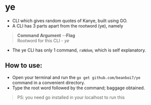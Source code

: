 # ye
<ul>
<li>CLI which gives random quotes of Kanye, built using GO.

<li>A CLI has 3 parts apart from the rootword (ye), namely
</ul>

> **Command**
> **Argument** 
> --**Flag** <br>
> Rootword for this CLI - _ye_
- The ye CLI has only 1 command, `raNdom`, which is self explanatory.

## How to use:
- Open your terminal and run the `go get github.com/beanboi7/ye` command in a convenient directory.
- Type the root word followed by the command; baggage obtained.

> PS: you need go installed in your localhost to run this
